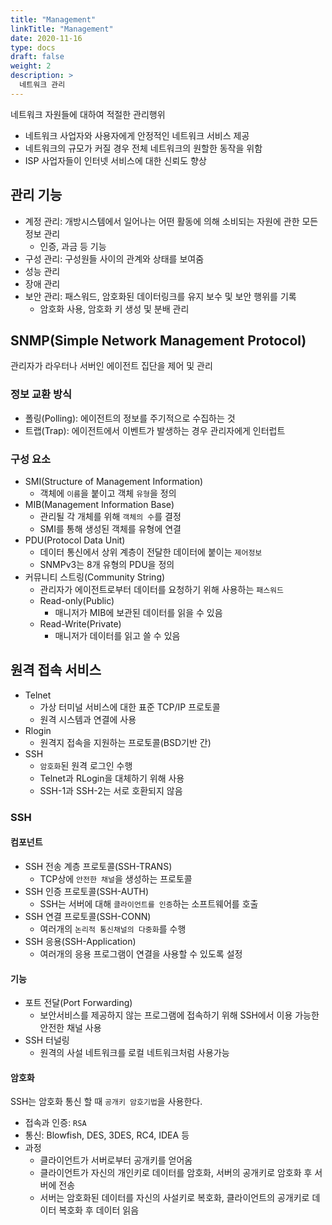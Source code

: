 ```yaml
---
title: "Management"
linkTitle: "Management"
date: 2020-11-16
type: docs
draft: false
weight: 2
description: >
  네트워크 관리
---
```


네트워크 자원들에 대하여 적절한 관리행위

- 네트워크 사업자와 사용자에게 안정적인 네트워크 서비스 제공
- 네트워크의 규모가 커질 경우 전체 네트워크의 원할한 동작을 위함
- ISP 사업자들이 인터넷 서비스에 대한 신뢰도 향상

관리 기능
---

- 계정 관리: 개방시스템에서 일어나는 어떤 활동에 의해 소비되는 자원에 관한 모든 정보 관리
  - 인증, 과금 등 기능
- 구성 관리: 구성원들 사이의 관계와 상태를 보여줌
- 성능 관리
- 장애 관리
- 보안 관리: 패스워드, 암호화된 데이터링크를 유지 보수 및 보안 행위를 기록
  - 암호화 사용, 암호화 키 생성 및 분배 관리

SNMP(Simple Network Management Protocol)
---

관리자가 라우터나 서버인 에이전트 집단을 제어 및 관리

### 정보 교환 방식

- 폴링(Polling): 에이전트의 정보를 주기적으로 수집하는 것
- 트랩(Trap): 에이전트에서 이벤트가 발생하는 경우 관리자에게 인터럽트

### 구성 요소

- SMI(Structure of Management Information)
  - 객체에 `이름`을 붙이고 객체 `유형`을 정의
- MIB(Management Information Base)
  - 관리될 각 개체를 위해 `객체의 수`를 결정
  - SMI를 통해 생성된 객체를 유형에 연결
- PDU(Protocol Data Unit)
  - 데이터 통신에서 상위 계층이 전달한 데이터에 붙이는 `제어정보`
  - SNMPv3는 8개 유형의 PDU을 정의
- 커뮤니티 스트링(Community String)
  - 관리자가 에이전트로부터 데이터를 요청하기 위해 사용하는 `패스워드`
  - Read-only(Public)
    - 매니저가 MIB에 보관된 데이터를 읽을 수 있음
  - Read-Write(Private)
    - 매니저가 데이터를 읽고 쓸 수 있음

원격 접속 서비스
---

- Telnet
  - 가상 터미널 서비스에 대한 표준 TCP/IP 프로토콜
  - 원격 시스템과 연결에 사용
- Rlogin
  - 원격지 접속을 지원하는 프로토콜(BSD기반 간)
- SSH
  - `암호화`된 원격 로그인 수행
  - Telnet과 RLogin을 대체하기 위해 사용
  - SSH-1과 SSH-2는 서로 호환되지 않음

### SSH

#### 컴포넌트

- SSH 전송 계층 프로토콜(SSH-TRANS)
  - TCP상에 `안전한 채널`을 생성하는 프로토콜
- SSH 인증 프로토콜(SSH-AUTH)
  - SSH는 서버에 대해 `클라이언트를 인증`하는 소프트웨어를 호출
- SSH 연결 프로토콜(SSH-CONN)
  - 여러개의 `논리적 통신채널의 다중화`를 수행
- SSH 응용(SSH-Application)
  - 여러개의 응용 프로그램이 연결을 사용할 수 있도록 설정

#### 기능

- 포트 전달(Port Forwarding)
  - 보안서비스를 제공하지 않는 프로그램에 접속하기 위해 SSH에서 이용 가능한 안전한 채널 사용
- SSH 터널링
  - 원격의 사설 네트워크를 로컬 네트워크처럼 사용가능

#### 암호화

SSH는 암호화 통신 할 때 `공개키 암호기법`을 사용한다.

- 접속과 인증: `RSA`
- 통신: Blowfish, DES, 3DES, RC4, IDEA 등
- 과정
  - 클라이언트가 서버로부터 공개키를 얻어옴
  - 클라이언트가 자신의 개인키로 데이터를 암호화, 서버의 공개키로 암호화 후 서버에 전송
  - 서버는 암호화된 데이터를 자신의 사설키로 복호화, 클라이언트의 공개키로 데이터 복호화 후 데이터 읽음
